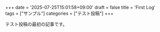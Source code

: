 +++
date = '2025-07-25T15:01:58+09:00'
draft = false
title = 'First Log'
tags = ["サンプル"]
categories = ["テスト投稿"]
+++

テスト投稿の最初の記事です。
